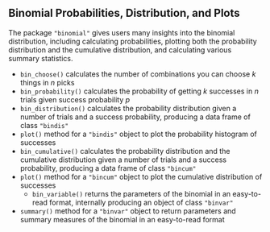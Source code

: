 ## Binomial Probabilities, Distribution, and Plots

The package `"binomial"` gives users many insights into the binomial distribution, including calculating probabilities, plotting both the probability distribution and the cumulative distribution, and calculating various summary statistics.

- `bin_choose()` calculates the number of combinations you can choose _k_ things in _n_ picks
- `bin_probability()` calculates the probability of getting _k_ successes in _n_ trials given success probability _p_
- `bin_distribution()` calculates the probability distribution given a number of trials and a success probability, producing a data frame of class `"bindis"`
- `plot()` method for a `"bindis"` object to plot the probability histogram of successes
- `bin_cumulative()` calculates the probability distribution and the cumulative distribution given a number of trials and a success probability, producing a data frame of class `"bincum"`
- `plot()` method for a `"bincum"` object to plot the cumulative distribution of successes
    - `bin_variable()` returns the parameters of the binomial in an easy-to-read format, internally producing an object of class `"binvar"`
- `summary()` method for a `"binvar"` object to return parameters and summary measures of the binomial in an easy-to-read format
